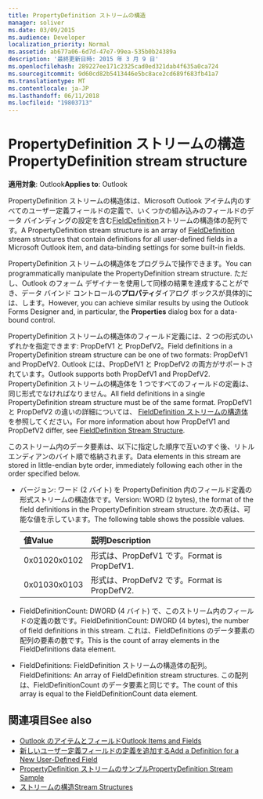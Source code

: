 ```yaml
---
title: PropertyDefinition ストリームの構造
manager: soliver
ms.date: 03/09/2015
ms.audience: Developer
localization_priority: Normal
ms.assetid: ab677a06-6d7d-47e7-99ea-535b0b24389a
description: '最終更新日時: 2015 年 3 月 9 日'
ms.openlocfilehash: 289227ee171c2325cad0ed321dab4f635a0ca724
ms.sourcegitcommit: 9d60cd82b5413446e5bc8ace2cd689f683fb41a7
ms.translationtype: MT
ms.contentlocale: ja-JP
ms.lasthandoff: 06/11/2018
ms.locfileid: "19803713"
---
```

# <a name="propertydefinition-stream-structure"></a><span data-ttu-id="07747-103">PropertyDefinition ストリームの構造</span><span class="sxs-lookup"><span data-stu-id="07747-103">PropertyDefinition stream structure</span></span>

<span data-ttu-id="07747-104">**適用対象**: Outlook</span><span class="sxs-lookup"><span data-stu-id="07747-104">**Applies to**: Outlook</span></span> 
  
<span data-ttu-id="07747-105">PropertyDefinition ストリームの構造体は、Microsoft Outlook アイテム内のすべてのユーザー定義フィールドの定義で、いくつかの組み込みのフィールドのデータ バインディングの設定を含む[FieldDefinition](fielddefinition-stream-structure.md)ストリームの構造体の配列です。</span><span class="sxs-lookup"><span data-stu-id="07747-105">A PropertyDefinition stream structure is an array of [FieldDefinition](fielddefinition-stream-structure.md) stream structures that contain definitions for all user-defined fields in a Microsoft Outlook item, and data-binding settings for some built-in fields.</span></span> 
  
<span data-ttu-id="07747-106">PropertyDefinition ストリームの構造体をプログラムで操作できます。</span><span class="sxs-lookup"><span data-stu-id="07747-106">You can programmatically manipulate the PropertyDefinition stream structure.</span></span> <span data-ttu-id="07747-107">ただし、Outlook のフォーム デザイナーを使用して同様の結果を達成することができ、データ バインド コントロールの**プロパティ**ダイアログ ボックスが具体的には、します。</span><span class="sxs-lookup"><span data-stu-id="07747-107">However, you can achieve similar results by using the Outlook Forms Designer and, in particular, the **Properties** dialog box for a data-bound control.</span></span> 
  
<span data-ttu-id="07747-108">PropertyDefinition ストリームの構造体のフィールド定義には、2 つの形式のいずれかを指定できます: PropDefV1 と PropDefV2。</span><span class="sxs-lookup"><span data-stu-id="07747-108">Field definitions in a PropertyDefinition stream structure can be one of two formats: PropDefV1 and PropDefV2.</span></span> <span data-ttu-id="07747-109">Outlook には、PropDefV1 と PropDefV2 の両方がサポートされています。</span><span class="sxs-lookup"><span data-stu-id="07747-109">Outlook supports both PropDefV1 and PropDefV2.</span></span> <span data-ttu-id="07747-110">PropertyDefinition ストリームの構造体を 1 つですべてのフィールドの定義は、同じ形式でなければなりません。</span><span class="sxs-lookup"><span data-stu-id="07747-110">All field definitions in a single PropertyDefinition stream structure must be of the same format.</span></span> <span data-ttu-id="07747-111">PropDefV1 と PropDefV2 の違いの詳細については、 [FieldDefinition ストリームの構造体](fielddefinition-stream-structure.md)を参照してください。</span><span class="sxs-lookup"><span data-stu-id="07747-111">For more information about how PropDefV1 and PropDefV2 differ, see [FieldDefinition Stream Structure](fielddefinition-stream-structure.md).</span></span>
  
<span data-ttu-id="07747-112">このストリーム内のデータ要素は、以下に指定した順序で互いのすぐ後、リトル エンディアンのバイト順で格納されます。</span><span class="sxs-lookup"><span data-stu-id="07747-112">Data elements in this stream are stored in little-endian byte order, immediately following each other in the order specified below.</span></span>
  
- <span data-ttu-id="07747-113">バージョン: ワード (2 バイト) を PropertyDefinition 内のフィールド定義の形式ストリームの構造体です。</span><span class="sxs-lookup"><span data-stu-id="07747-113">Version: WORD (2 bytes), the format of the field definitions in the PropertyDefinition stream structure.</span></span> <span data-ttu-id="07747-114">次の表は、可能な値を示しています。</span><span class="sxs-lookup"><span data-stu-id="07747-114">The following table shows the possible values.</span></span>
    
    |<span data-ttu-id="07747-115">**値**</span><span class="sxs-lookup"><span data-stu-id="07747-115">**Value**</span></span>|<span data-ttu-id="07747-116">**説明**</span><span class="sxs-lookup"><span data-stu-id="07747-116">**Description**</span></span>|
    |:-----|:-----|
    |<span data-ttu-id="07747-117">0x0102</span><span class="sxs-lookup"><span data-stu-id="07747-117">0x0102</span></span>  <br/> |<span data-ttu-id="07747-118">形式は、PropDefV1 です。</span><span class="sxs-lookup"><span data-stu-id="07747-118">Format is PropDefV1.</span></span>  <br/> |
    |<span data-ttu-id="07747-119">0x0103</span><span class="sxs-lookup"><span data-stu-id="07747-119">0x0103</span></span>  <br/> |<span data-ttu-id="07747-120">形式は、PropDefV2 です。</span><span class="sxs-lookup"><span data-stu-id="07747-120">Format is PropDefV2.</span></span>  <br/> |
   
- <span data-ttu-id="07747-121">FieldDefinitionCount: DWORD (4 バイト) で、このストリーム内のフィールドの定義の数です。</span><span class="sxs-lookup"><span data-stu-id="07747-121">FieldDefinitionCount: DWORD (4 bytes), the number of field definitions in this stream.</span></span> <span data-ttu-id="07747-122">これは、FieldDefinitions のデータ要素の配列の要素の数です。</span><span class="sxs-lookup"><span data-stu-id="07747-122">This is the count of array elements in the FieldDefinitions data element.</span></span>
    
- <span data-ttu-id="07747-123">FieldDefinitions: FieldDefinition ストリームの構造体の配列。</span><span class="sxs-lookup"><span data-stu-id="07747-123">FieldDefinitions: An array of FieldDefinition stream structures.</span></span> <span data-ttu-id="07747-124">この配列は、FieldDefinitionCount のデータ要素と同じです。</span><span class="sxs-lookup"><span data-stu-id="07747-124">The count of this array is equal to the FieldDefinitionCount data element.</span></span>
    
## <a name="see-also"></a><span data-ttu-id="07747-125">関連項目</span><span class="sxs-lookup"><span data-stu-id="07747-125">See also</span></span>

- [<span data-ttu-id="07747-126">Outlook のアイテムとフィールド</span><span class="sxs-lookup"><span data-stu-id="07747-126">Outlook Items and Fields</span></span>](outlook-items-and-fields.md)
- [<span data-ttu-id="07747-127">新しいユーザー定義フィールドの定義を追加する</span><span class="sxs-lookup"><span data-stu-id="07747-127">Add a Definition for a New User-Defined Field</span></span>](how-to-add-a-definition-for-a-new-user-defined-field.md)
- [<span data-ttu-id="07747-128">PropertyDefinition ストリームのサンプル</span><span class="sxs-lookup"><span data-stu-id="07747-128">PropertyDefinition Stream Sample</span></span>](propertydefinition-stream-sample.md)
- [<span data-ttu-id="07747-129">ストリームの構造</span><span class="sxs-lookup"><span data-stu-id="07747-129">Stream Structures</span></span>](stream-structures.md)

